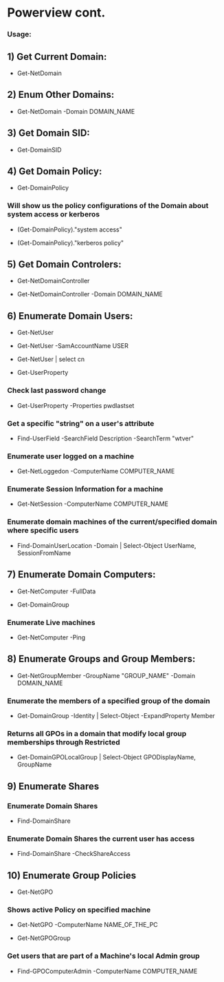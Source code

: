 # Powerview cont.

### Usage:

## 1) Get Current Domain: 

 - Get-NetDomain

## 2) Enum Other Domains: 

 - Get-NetDomain -Domain DOMAIN_NAME

## 3) Get Domain SID: 

 - Get-DomainSID

## 4) Get Domain Policy: 

 - Get-DomainPolicy

###  Will show us the policy configurations of the Domain about system access or kerberos

 - (Get-DomainPolicy)."system access"

 - (Get-DomainPolicy)."kerberos policy"

## 5) Get Domain Controlers:

 - Get-NetDomainController

 - Get-NetDomainController -Domain DOMAIN_NAME

## 6) Enumerate Domain Users:

 - Get-NetUser

 - Get-NetUser -SamAccountName USER

 - Get-NetUser | select cn

 - Get-UserProperty

### Check last password change

 - Get-UserProperty -Properties pwdlastset

### Get a specific "string" on a user's attribute

 - Find-UserField -SearchField Description -SearchTerm "wtver"

### Enumerate user logged on a machine

 - Get-NetLoggedon -ComputerName COMPUTER_NAME
   
### Enumerate Session Information for a machine

 - Get-NetSession -ComputerName COMPUTER_NAME
### Enumerate domain machines of the current/specified domain where specific users

 - Find-DomainUserLocation -Domain <DomainName> | Select-Object UserName, SessionFromName

## 7) Enumerate Domain Computers:

 - Get-NetComputer -FullData

 - Get-DomainGroup

### Enumerate Live machines

 - Get-NetComputer -Ping

## 8) Enumerate Groups and Group Members:

 - Get-NetGroupMember -GroupName "GROUP_NAME" -Domain DOMAIN_NAME

### Enumerate the members of a specified group of the domain

 - Get-DomainGroup -Identity <GroupName> | Select-Object -ExpandProperty Member

### Returns all GPOs in a domain that modify local group memberships through Restricted 

 - Get-DomainGPOLocalGroup | Select-Object GPODisplayName, GroupName

## 9) Enumerate Shares

### Enumerate Domain Shares

 - Find-DomainShare

### Enumerate Domain Shares the current user has access

 - Find-DomainShare -CheckShareAccess

## 10) Enumerate Group Policies

 - Get-NetGPO

### Shows active Policy on specified machine

 - Get-NetGPO -ComputerName NAME_OF_THE_PC

 - Get-NetGPOGroup

### Get users that are part of a Machine's local Admin group

 - Find-GPOComputerAdmin -ComputerName COMPUTER_NAME
